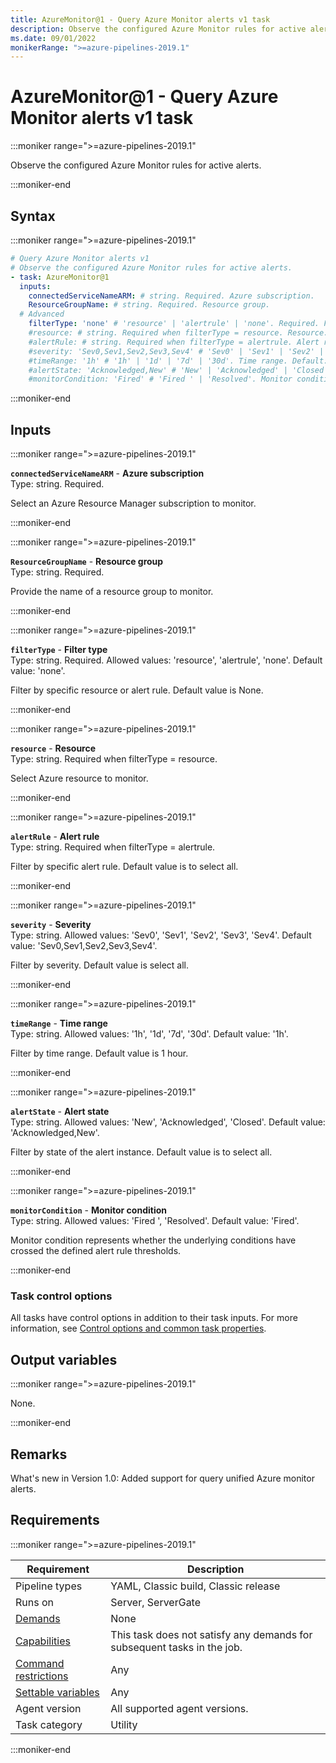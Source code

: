 ```yaml
---
title: AzureMonitor@1 - Query Azure Monitor alerts v1 task
description: Observe the configured Azure Monitor rules for active alerts.
ms.date: 09/01/2022
monikerRange: ">=azure-pipelines-2019.1"
---
```


# AzureMonitor@1 - Query Azure Monitor alerts v1 task

<!-- :::description::: -->
:::moniker range=">=azure-pipelines-2019.1"

<!-- :::editable-content name="description"::: -->
Observe the configured Azure Monitor rules for active alerts.
<!-- :::editable-content-end::: -->

:::moniker-end
<!-- :::description-end::: -->

<!-- :::syntax::: -->
## Syntax

:::moniker range=">=azure-pipelines-2019.1"

```yaml
# Query Azure Monitor alerts v1
# Observe the configured Azure Monitor rules for active alerts.
- task: AzureMonitor@1
  inputs:
    connectedServiceNameARM: # string. Required. Azure subscription. 
    ResourceGroupName: # string. Required. Resource group. 
  # Advanced
    filterType: 'none' # 'resource' | 'alertrule' | 'none'. Required. Filter type. Default: 'none'.
    #resource: # string. Required when filterType = resource. Resource. 
    #alertRule: # string. Required when filterType = alertrule. Alert rule. 
    #severity: 'Sev0,Sev1,Sev2,Sev3,Sev4' # 'Sev0' | 'Sev1' | 'Sev2' | 'Sev3' | 'Sev4'. Severity. Default: 'Sev0,Sev1,Sev2,Sev3,Sev4'.
    #timeRange: '1h' # '1h' | '1d' | '7d' | '30d'. Time range. Default: '1h'.
    #alertState: 'Acknowledged,New' # 'New' | 'Acknowledged' | 'Closed'. Alert state. Default: 'Acknowledged,New'.
    #monitorCondition: 'Fired' # 'Fired ' | 'Resolved'. Monitor condition. Default: 'Fired'.
```

:::moniker-end
<!-- :::syntax-end::: -->

<!-- :::inputs::: -->
## Inputs

<!-- :::item name="connectedServiceNameARM"::: -->
:::moniker range=">=azure-pipelines-2019.1"

**`connectedServiceNameARM`** - **Azure subscription**<br>
Type: string. Required.<br>
<!-- :::editable-content name="helpMarkDown"::: -->
Select an Azure Resource Manager subscription to monitor.
<!-- :::editable-content-end::: -->

:::moniker-end
<!-- :::item-end::: -->
<!-- :::item name="ResourceGroupName"::: -->
:::moniker range=">=azure-pipelines-2019.1"

**`ResourceGroupName`** - **Resource group**<br>
Type: string. Required.<br>
<!-- :::editable-content name="helpMarkDown"::: -->
Provide the name of a resource group to monitor.
<!-- :::editable-content-end::: -->

:::moniker-end
<!-- :::item-end::: -->
<!-- :::item name="filterType"::: -->
:::moniker range=">=azure-pipelines-2019.1"

**`filterType`** - **Filter type**<br>
Type: string. Required. Allowed values: 'resource', 'alertrule', 'none'. Default value: 'none'.<br>
<!-- :::editable-content name="helpMarkDown"::: -->
Filter by specific resource or alert rule. Default value is None.
<!-- :::editable-content-end::: -->

:::moniker-end
<!-- :::item-end::: -->
<!-- :::item name="resource"::: -->
:::moniker range=">=azure-pipelines-2019.1"

**`resource`** - **Resource**<br>
Type: string. Required when filterType = resource.<br>
<!-- :::editable-content name="helpMarkDown"::: -->
Select Azure resource to monitor.
<!-- :::editable-content-end::: -->

:::moniker-end
<!-- :::item-end::: -->
<!-- :::item name="alertRule"::: -->
:::moniker range=">=azure-pipelines-2019.1"

**`alertRule`** - **Alert rule**<br>
Type: string. Required when filterType = alertrule.<br>
<!-- :::editable-content name="helpMarkDown"::: -->
Filter by specific alert rule. Default value is to select all.
<!-- :::editable-content-end::: -->

:::moniker-end
<!-- :::item-end::: -->
<!-- :::item name="severity"::: -->
:::moniker range=">=azure-pipelines-2019.1"

**`severity`** - **Severity**<br>
Type: string. Allowed values: 'Sev0', 'Sev1', 'Sev2', 'Sev3', 'Sev4'. Default value: 'Sev0,Sev1,Sev2,Sev3,Sev4'.<br>
<!-- :::editable-content name="helpMarkDown"::: -->
Filter by severity. Default value is select all.
<!-- :::editable-content-end::: -->

:::moniker-end
<!-- :::item-end::: -->
<!-- :::item name="timeRange"::: -->
:::moniker range=">=azure-pipelines-2019.1"

**`timeRange`** - **Time range**<br>
Type: string. Allowed values: '1h', '1d', '7d', '30d'. Default value: '1h'.<br>
<!-- :::editable-content name="helpMarkDown"::: -->
Filter by time range. Default value is 1 hour.
<!-- :::editable-content-end::: -->

:::moniker-end
<!-- :::item-end::: -->
<!-- :::item name="alertState"::: -->
:::moniker range=">=azure-pipelines-2019.1"

**`alertState`** - **Alert state**<br>
Type: string. Allowed values: 'New', 'Acknowledged', 'Closed'. Default value: 'Acknowledged,New'.<br>
<!-- :::editable-content name="helpMarkDown"::: -->
Filter by state of the alert instance. Default value is to select all.
<!-- :::editable-content-end::: -->

:::moniker-end
<!-- :::item-end::: -->
<!-- :::item name="monitorCondition"::: -->
:::moniker range=">=azure-pipelines-2019.1"

**`monitorCondition`** - **Monitor condition**<br>
Type: string. Allowed values: 'Fired ', 'Resolved'. Default value: 'Fired'.<br>
<!-- :::editable-content name="helpMarkDown"::: -->
Monitor condition represents whether the underlying conditions have crossed the defined alert rule thresholds.
<!-- :::editable-content-end::: -->

:::moniker-end
<!-- :::item-end::: -->

### Task control options

All tasks have control options in addition to their task inputs. For more information, see [Control options and common task properties](/azure/devops/pipelines/yaml-schema/steps-task#common-task-properties).
<!-- :::inputs-end::: -->

<!-- :::outputVariables::: -->
## Output variables

:::moniker range=">=azure-pipelines-2019.1"

None.

:::moniker-end
<!-- :::outputVariables-end::: -->

<!-- :::remarks::: -->
<!-- :::editable-content name="remarks"::: -->
## Remarks

What's new in Version 1.0:
   Added support for query unified Azure monitor alerts.
<!-- :::editable-content-end::: -->
<!-- :::remarks-end::: -->

<!-- :::examples::: -->
<!-- :::editable-content name="examples"::: -->
<!-- :::editable-content-end::: -->
<!-- :::examples-end::: -->

<!-- :::properties::: -->
## Requirements

:::moniker range=">=azure-pipelines-2019.1"

| Requirement | Description |
|-------------|-------------|
| Pipeline types | YAML, Classic build, Classic release |
| Runs on | Server, ServerGate |
| [Demands](/azure/devops/pipelines/process/demands) | None |
| [Capabilities](/azure/devops/pipelines/agents/agents#capabilities) | This task does not satisfy any demands for subsequent tasks in the job. |
| [Command restrictions](/azure/devops/pipelines/security/templates#agent-logging-command-restrictions) | Any |
| [Settable variables](/azure/devops/pipelines/security/templates#agent-logging-command-restrictions) | Any |
| Agent version | All supported agent versions. |
| Task category | Utility |

:::moniker-end
<!-- :::properties-end::: -->

<!-- :::see-also::: -->
<!-- :::editable-content name="seeAlso"::: -->
<!-- :::editable-content-end::: -->
<!-- :::see-also-end::: -->